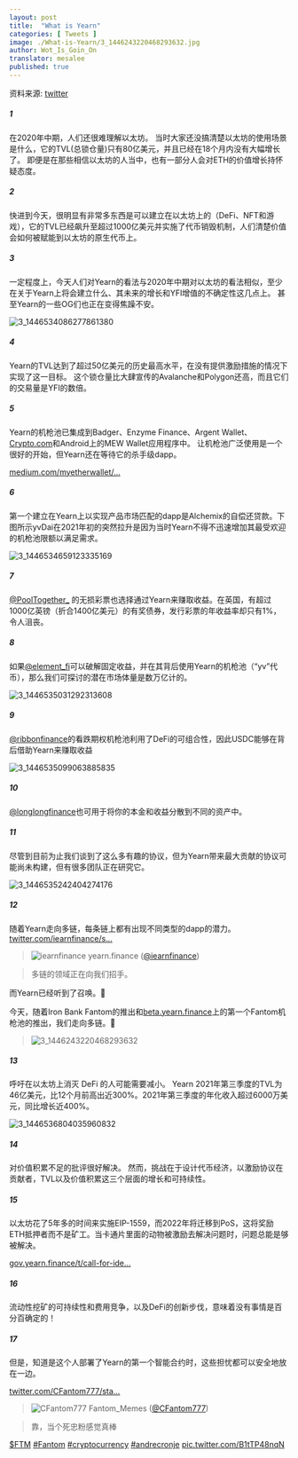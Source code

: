 ```yaml
---
layout: post
title:  "What is Yearn"
categories: [ Tweets ]
image: ./What-is-Yearn/3_1446243220468293632.jpg
author: Wot_Is_Goin_On
translator: mesalee
published: true
---
```


资料来源: [twitter](https://twitter.com/Wot_Is_Goin_On/status/1446540007292952579)

##### 1
在2020年中期，人们还很难理解以太坊。 当时大家还没搞清楚以太坊的使用场景是什么，它的TVL(总锁仓量)只有80亿美元，并且已经在18个月内没有大幅增长了。 即便是在那些相信以太坊的人当中，也有一部分人会对ETH的价值增长持怀疑态度。
##### 2
快进到今天，很明显有非常多东西是可以建立在以太坊上的（DeFi、NFT和游戏），它的TVL已经飙升至超过1000亿美元并实施了代币销毁机制，人们清楚价值会如何被赋能到以太坊的原生代币上。
##### 3
一定程度上，今天人们对Yearn的看法与2020年中期对以太坊的看法相似，至少在关于Yearn上将会建立什么、其未来的增长和YFI增值的不确定性这几点上。 甚至Yearn的一些OG们也正在变得焦躁不安。

![3_1446534086277861380](3_1446534086277861380.jpg)

##### 4
Yearn的TVL达到了超过50亿美元的历史最高水平，在没有提供激励措施的情况下实现了这一目标。 这个锁仓量比大肆宣传的Avalanche和Polygon还高，而且它们的交易量是YFI的数倍。
##### 5
Yearn的机枪池已集成到Badger、Enzyme Finance、Argent Wallet、[Crypto.com](http://Crypto.com)和Android上的MEW Wallet应用程序中。 让机枪池广泛使用是一个很好的开始，但Yearn还在等待它的杀手级dapp。 

[medium.com/myetherwallet/…](https://medium.com/myetherwallet/introducing-yearn-vaults-on-mew-wallet-app-android-274818aa830e)

##### 6
第一个建立在Yearn上以实现产品市场匹配的dapp是Alchemix的自偿还贷款。下图所示yvDai在2021年初的突然拉升是因为当时Yearn不得不迅速增加其最受欢迎的机枪池限额以满足需求。

![3_1446534659123335169](3_1446534659123335169.jpg)

##### 7
[@PoolTogether\_](https://twitter.com/PoolTogether_) 的无损彩票也选择通过Yearn来赚取收益。在英国，有超过1000亿英镑（折合1400亿美元）的有奖债券，发行彩票的年收益率却只有1%，令人沮丧。

##### 8
如果[@element_fi](https://twitter.com/element_fi)可以破解固定收益，并在其背后使用Yearn的机枪池（“yv”代币），那么我们可探讨的潜在市场体量是数万亿计的。

![3_1446535031292313608](3_1446535031292313608.jpg)

##### 9
[@ribbonfinance](https://twitter.com/ribbonfinance)的看跌期权机枪池利用了DeFi的可组合性，因此USDC能够在背后借助Yearn来赚取收益

![3_1446535099063885835](3_1446535099063885835.jpg)

##### 10
[@longlongfinance](https://twitter.com/longlongfinance)也可用于将你的本金和收益分散到不同的资产中。

##### 11
尽管到目前为止我们谈到了这么多有趣的协议，但为Yearn带来最大贡献的协议可能尚未构建，但有很多团队正在研究它。

![3_1446535242404274176](3_1446535242404274176.jpg)

##### 12
随着Yearn走向多链，每条链上都有出现不同类型的dapp的潜力。 [twitter.com/iearnfinance/s…](https://twitter.com/iearnfinance/status/1446243257336229912?s=20)

> ![iearnfinance](earnfinance-1223779978459770880.jpg)
> yearn.finance ([@iearnfinance](https://twitter.com/iearnfinance))

> 多链的领域正在向我们招手。

而Yearn已经听到了召唤。📯

今天，随着Iron Bank Fantom的推出和[beta.yearn.finance](http://beta.yearn.finance)上的第一个Fantom机枪池的推出，我们走向多链。🧵

> ![3_1446243220468293632](3_1446243220468293632.jpg)

##### 13
呼吁在以太坊上消灭 DeFi 的人可能需要减小。 Yearn 2021年第三季度的TVL为46亿美元，比12个月前高出近300%。2021年第三季度的年化收入超过6000万美元，同比增长近400%。

![3_1446536804035960832](3_1446536804035960832.jpg)

##### 14
对价值积累不足的批评很好解决。 然而，挑战在于设计代币经济，以激励协议在贡献者，TVL以及价值积累这三个层面的增长和可持续性。
##### 15
以太坊花了5年多的时间来实施EIP-1559，而2022年将迁移到PoS，这将奖励ETH抵押者而不是矿工。当卡通片里面的动物被激励去解决问题时，问题总能是够被解决。

[gov.yearn.finance/t/call-for-ide…](https://gov.yearn.finance/t/call-for-ideas-yfi-tokenomics-revamp/11573/5)

##### 16
流动性挖矿的可持续性和费用竞争，以及DeFi的创新步伐，意味着没有事情是百分百确定的！

##### 17
但是，知道是这个人部署了Yearn的第一个智能合约时，这些担忧都可以安全地放在一边。

[twitter.com/CFantom777/sta…](https://twitter.com/CFantom777/status/1446366012421468162?s=20)

> ![CFantom777](CFantom777-1387931745832497152.jpg)
> Fantom_Memes ([@CFantom777](https://twitter.com/CFantom777))

> 靠，当个死忠粉感觉真棒

[$FTM](https://twitter.com/search?q=%24FTM) [#Fantom](https://twitter.com/hashtag/Fantom) [#cryptocurrency](https://twitter.com/hashtag/cryptocurrency) [#andrecronje](https://twitter.com/hashtag/andrecronje) [pic.twitter.com/B1tTP48nqN](https://twitter.com/CFantom777/status/1446366012421468162/video/1)
